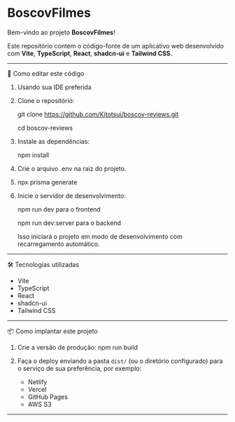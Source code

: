 # BoscovFilmes

Bem-vindo ao projeto **BoscovFilmes**!

Este repositório contém o código-fonte de um aplicativo web desenvolvido com **Vite**, **TypeScript**, **React**, **shadcn-ui** e **Tailwind CSS**.

---

🚀 Como editar este código

1. Usando sua IDE preferida

2. Clone o repositório:
   
   git clone https://github.com/Kitotsui/boscov-reviews.git
   
   cd boscov-reviews

4. Instale as dependências:
   
   npm install

6. Crie o arquivo .env na raiz do projeto.

7. npx prisma generate

8. Inicie o servidor de desenvolvimento:

   npm run dev para o frontend
   
   npm run dev:server para o backend

   Isso iniciará o projeto em modo de desenvolvimento com recarregamento automático.

---

🛠 Tecnologias utilizadas

- Vite
- TypeScript
- React
- shadcn-ui
- Tailwind CSS

---

📦 Como implantar este projeto

1. Crie a versão de produção:
   npm run build

2. Faça o deploy enviando a pasta `dist/` (ou o diretório configurado) para o serviço de sua preferência, por exemplo:

   - Netlify
   - Vercel
   - GitHub Pages
   - AWS S3

---
